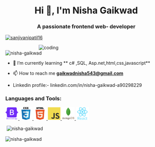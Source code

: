 <h1 align="center">Hi 👋, I'm Nisha Gaikwad</h1>
<h3 align="center">A passionate frontend web- developer </h3>

<p align="left"> <a href="https://github.com/ryo-ma/github-profile-trophy"><img src="https://github-profile-trophy.vercel.app/?username=sanjivanipatil16" alt="sanjivanipatil16" /></a> </p>


<img align="right" alt="coding" width="400" src="https://media.tenor.com/IF2JdxzmyN4AAAAi/coding-girl.gif">

<p align="left"> <img src="https://komarev.com/ghpvc/?username=nisha-gaikwad&label=Profile%20views&color=0e75b6&style=flat" alt="nisha-gaikwad" /> </p>

- 🌱 I’m currently learning ** c# ,SQL, Asp.net,html,css,javascript**

- 📫 How to reach me **gaikwadnisha543@gmail.com**
- Linkedin profile:- linkedin.com/in/nisha-gaikwad-a90298229

  



<h3 align="left">Languages and Tools:</h3>
<p align="left"> <a href="https://getbootstrap.com" target="_blank" rel="noreferrer"> <img src="https://raw.githubusercontent.com/devicons/devicon/master/icons/bootstrap/bootstrap-plain-wordmark.svg" alt="bootstrap" width="40" height="40"/> </a> <a href="https://www.w3schools.com/css/" target="_blank" rel="noreferrer"> <img src="https://raw.githubusercontent.com/devicons/devicon/master/icons/css3/css3-original-wordmark.svg" alt="css3" width="40" height="40"/> </a> <a href="https://www.w3.org/html/" target="_blank" rel="noreferrer"> <img src="https://raw.githubusercontent.com/devicons/devicon/master/icons/html5/html5-original-wordmark.svg" alt="html5" width="40" height="40"/> </a> <a href="https://developer.mozilla.org/en-US/docs/Web/JavaScript" target="_blank" rel="noreferrer"> <img src="https://raw.githubusercontent.com/devicons/devicon/master/icons/javascript/javascript-original.svg" alt="javascript" width="40" height="40"/> </a> <a href="https://www.mongodb.com/" target="_blank" rel="noreferrer"> <img src="https://raw.githubusercontent.com/devicons/devicon/master/icons/mongodb/mongodb-original-wordmark.svg" alt="mongodb" width="40" height="40"/> </a> <a href="https://reactjs.org/" target="_blank" rel="noreferrer"> <img src="https://raw.githubusercontent.com/devicons/devicon/master/icons/react/react-original-wordmark.svg" alt="react" width="40" height="40"/> </a> </p>

<p>&nbsp;<img align="center" src="https://github-readme-stats.vercel.app/api?username=Nisha-gaikwad&show_icons=true&locale=en" alt="nisha-gaikwad" /></p>

<p><img align="center" src="https://github-readme-streak-stats.herokuapp.com/?user=nisha-gaikwad&" alt="nisha-gaikwad" /></p>
